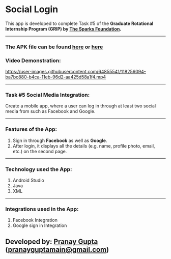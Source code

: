 # Social Login
 
This app is developed to complete Task #5 of the **Graduate Rotational Internship Program (GRIP) by [The Sparks Foundation](https://www.linkedin.com/company/the-sparks-foundation/).**

<hr>

### The APK file can be found [here](https://drive.google.com/file/d/1IwlJWtP6scXjbV6mw2N_Pe_mOAGr9T5-/view?usp=sharing) or [here](https://github.com/thepranaygupta/SocialLogin/files/6478145/Social.Login.zip)

### Video Demonstration:
https://user-images.githubusercontent.com/64855541/118256094-ba7bc880-b4ca-11eb-96d2-aa425d58a1f4.mp4

<hr>

### Task #5 Social Media Integration:
Create a mobile app, where a user can log in through at least two social media from such as Facebook and Google.

<hr>

### Features of the App:
1. Sign in through **Facebook** as well as **Google**.
2. After login, it displays all the details (e.g. name, profile photo, email, etc.) on the second page.

<hr>

### Technology used the App:
1. Android Studio
2. Java
3. XML

<hr>

### Integrations used in the App:
1. Facebook Integration
2. Google sign in Integration

## Developed by: [Pranay Gupta](https://www.linkedin.com/in/thepranaygupta/) (pranayguptamain@gmail.com)
